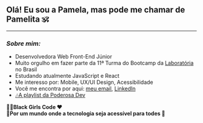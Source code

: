 ****<h2>Olá! Eu sou a Pamela, mas pode me chamar de Pamelita 🕉</h2>****

***

*<h3>Sobre mim:</h3>*

- Desenvolvedora Web Front-End Júnior
- Muito orgulho em fazer parte da 11ª Turma do Bootcamp da [Laboratória](https://www.laboratoria.la/br) no Brasil
- Estudando atualmente JavaScript e React
- Me interesso por: Mobile, UX/UI Design, Acessibilidade
- Você me encontra por aqui: [meu email](pamelladandolo@gmail.com), [LinkedIn](https://www.linkedin.com/in/pameladandolo/)
- <a href= "https://open.spotify.com/playlist/1jmQ1NbvhUu1S0qfvYZ5m8?si=e8a4d9a61c1947c4"> 🎶A playlist da Poderosa Dev</a>



**💪🏽Black Girls Code ❤**  
**🚀Por um mundo onde a tecnologia seja acessível para todes 🌈**
